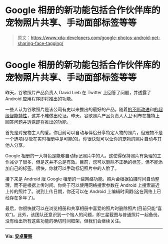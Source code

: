 # Google 相册的新功能包括合作伙伴库的宠物照片共享、手动面部标签等等

> 原文：<https://www.xda-developers.com/google-photos-android-pet-sharing-face-tagging/>

# Google 相册的新功能包括合作伙伴库的宠物照片共享、手动面部标签等等

昨天，谷歌照片产品负责人 David Lieb 在 Twitter 上回答了问题，并透露了 Android 应用程序即将推出的功能。

一些人认为谷歌照片是该公司有史以来推出的最好的产品。随着[的不断改进](https://www.xda-developers.com/google-photos-dark-theme-roll-out/)和[的超级智能特性](https://www.xda-developers.com/google-photos-crop-documents-file-management/)，这并不难做出论证。昨天，谷歌照片产品负责人大卫·利布在推特上[回答问题并透露即将推出的功能。](https://twitter.com/dflieb/status/1146157838105890817)

首先是对宠物主人的爱。你目前可以自动与伴侣分享特定人物的照片，但宠物不是一个选项(尽管在实时相册中是可能的)。你很快就可以让你的宠物的照片自动与其他人分享。

Google 相册的一大特色是能够自动标记照片中的人。这使得保持照片有条理的工作减少了很多，但是这并不总是有效。目前，您可以删除不正确的标签，但不能添加自己的标签。很快，你就可以手动标记照片中的人脸了。

接下来是 Android 版 Google 相册的一些网络功能。照片会根据拍摄时间自动整理，而不是根据上传时间。你终于可以使用网络搜索参数在 Android 上搜索最近上传的照片了。说到上传日期，你还可以在 Android 上编辑时间戳(这在网络上已经存在多年了)。

最后，你很快就可以在浏览相册和共享相册中喜爱的照片时删除照片(目前只能“喜欢”)。此外，该团队还意识到一个恼人的问题，即三星截图与普通照片一起备份。没有给出所有这些功能的确切时间框架，但我们会继续关注。

* * *

**Via: [安卓警察](https://www.androidpolice.com/2019/07/03/google-photos-product-lead-confirms-manual-face-tags-timestamp-edits-on-android-and-other-features-in-the-works/)**